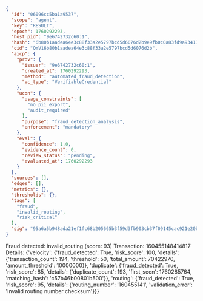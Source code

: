```json
{
  "id": "06096cc5ba1a9537",
  "scope": "agent",
  "key": "RESULT",
  "epoch": 1760292293,
  "host_pid": "9e6742732c60:1",
  "hash": "6b80b1aadea64e3c88f33a2e5797bcd5d6076d2b9e9fb0c0a83fd9a93411ae54",
  "cid": "QmV16b80b1aadea64e3c88f33a2e5797bcd5d6076d2b",
  "aicp": {
    "prov": {
      "issuer": "9e6742732c60:1",
      "created_at": 1760292293,
      "method": "automated_fraud_detection",
      "vc_type": "VerifiableCredential"
    },
    "ucon": {
      "usage_constraints": [
        "no_pii_export",
        "audit_required"
      ],
      "purpose": "fraud_detection_analysis",
      "enforcement": "mandatory"
    },
    "eval": {
      "confidence": 1.0,
      "evidence_count": 0,
      "review_status": "pending",
      "evaluated_at": 1760292293
    }
  },
  "sources": [],
  "edges": [],
  "metrics": {},
  "thresholds": {},
  "tags": [
    "fraud",
    "invalid_routing",
    "risk_critical"
  ],
  "sig": "95a6a5b948ada21ef1fc68b205665b3f59d3fb903cb37f09145cac921e20b0dc"
}
```

Fraud detected: invalid_routing (score: 93)
Transaction: 160455148414817
Details: {'velocity': {'fraud_detected': True, 'risk_score': 100, 'details': {'transaction_count': 194, 'threshold': 50, 'total_amount': 70422970, 'amount_threshold': 10000000}}, 'duplicate': {'fraud_detected': True, 'risk_score': 85, 'details': {'duplicate_count': 193, 'first_seen': 1760285764, 'matching_hash': 'c57b46b00801b500'}}, 'routing': {'fraud_detected': True, 'risk_score': 95, 'details': {'routing_number': '160455141', 'validation_error': 'Invalid routing number checksum'}}}